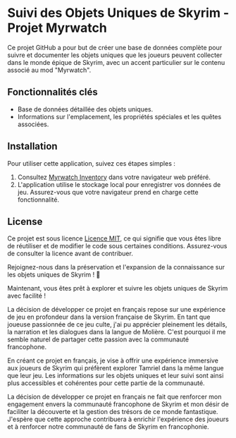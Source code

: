 # Suivi des Objets Uniques de Skyrim - Projet Myrwatch

Ce projet GitHub a pour but de créer une base de données complète pour suivre et documenter les objets uniques que les joueurs peuvent collecter dans le monde épique de Skyrim, avec un accent particulier sur le contenu associé au mod "Myrwatch".

## Fonctionnalités clés
- Base de données détaillée des objets uniques.
- Informations sur l'emplacement, les propriétés spéciales et les quêtes associées.

## Installation
Pour utiliser cette application, suivez ces étapes simples :
1. Consultez [Myrwatch Inventory](https://myrwatch-inventory.netlify.app/) dans votre navigateur web préféré.
2. L'application utilise le stockage local pour enregistrer vos données de jeu. Assurez-vous que votre navigateur prend en charge cette fonctionnalité.

## License
Ce projet est sous licence [Licence MIT](LICENSE), ce qui signifie que vous êtes libre de réutiliser et de modifier le code sous certaines conditions. Assurez-vous de consulter la licence avant de contribuer.

Rejoignez-nous dans la préservation et l'expansion de la connaissance sur les objets uniques de Skyrim ! 🐉

Maintenant, vous êtes prêt à explorer et suivre les objets uniques de Skyrim avec facilité !

La décision de développer ce projet en français repose sur une expérience de jeu en profondeur dans la version française de Skyrim. En tant que joueuse passionnée de ce jeu culte, j'ai pu apprécier pleinement les détails, la narration et les dialogues dans la langue de Molière. C'est pourquoi il me semble naturel de partager cette passion avec la communauté francophone.

En créant ce projet en français, je vise à offrir une expérience immersive aux joueurs de Skyrim qui préfèrent explorer Tamriel dans la même langue que leur jeu. Les informations sur les objets uniques et leur suivi sont ainsi plus accessibles et cohérentes pour cette partie de la communauté.

La décision de développer ce projet en français ne fait que renforcer mon engagement envers la communauté francophone de Skyrim et mon désir de faciliter la découverte et la gestion des trésors de ce monde fantastique. J'espère que cette approche contribuera à enrichir l'expérience des joueurs et à renforcer notre communauté de fans de Skyrim en francophonie.

